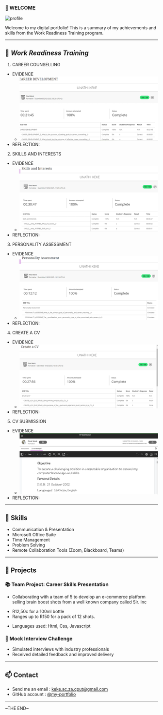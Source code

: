 ### 👋 WELCOME

![profile](https://drive.google.com/uc?export=view&id=1M5tXT_ht24eANSPO5VpLWA3aRifhqhCK)


Welcome to my digital portfolio! This is a summary of my achievements and skills from the Work Readiness Training program.

---

## 💼 *Work Readiness Training*

1. CAREER COUNSELLING
- EVIDENCE
  * ![My Photo](CareerDev.png) 
- REFLECTION: 
2. SKILLS AND INTERESTS
- EVIDENCE
  * ![My Photo](Skills&Interests.png)
- REFLECTION:
3. PERSONALITY ASSESSMENT
- EVIDENCE
  * ![My Photo](Personality.png)
- REFLECTION:
4. CREATE A CV
- EVIDENCE
  * ![My Photo](CreateCV.png)
- REFLECTION: 
5. CV SUBMISSION
- EVIDENCE
  * ![My Photo](CvSub.png)
- REFLECTION:

---

## 🔧 Skills

- Communication & Presentation
- Microsoft Office Suite
- Time Management
- Problem Solving
- Remote Collaboration Tools (Zoom, Blackboard, Teams)

---

## 📁 Projects

### 📚 Team Project: Career Skills Presentation
- Collaborating with a team of 5 to develop an e-commerce platform selling brain boost shots from a well known company called Sir. Inc
* R12,50c for a 100ml bottle 
* Ranges up to R150 for a pack of 12 shots. 
- Languages used: Html, Css, Javascript 

### 🧠 Mock Interview Challenge
- Simulated interviews with industry professionals
- Received detailed feedback and improved delivery

---


## 📫 Contact

- Send me an email : keke.ac.za.cput@gmail.com
- GitHub account : [@my-portfolio](https://github.com/Una221410848/my-portforlio/blob/main/README.md?plain=1)

---

~THE END~
